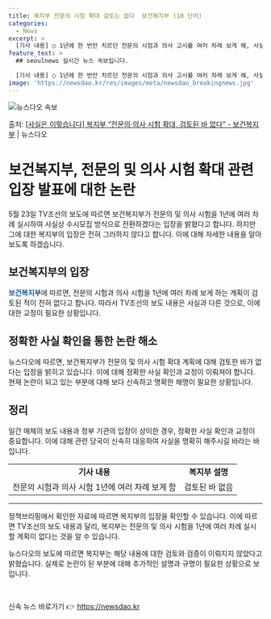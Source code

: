 ```yaml
---
title: 복지부 전문의 시험 확대 검토는 없다  보건복지부 (10 단어)
categories:
  - News
excerpt: >
  [기사 내용] ○ 1년에 한 번만 치르던 전문의 시험과 의사 고시를 여러 차례 보게 해, 사실상 수시모집 방…
feature_text: >
  ## seoulnews 실시간 뉴스 속보입니다.

  [기사 내용] ○ 1년에 한 번만 치르던 전문의 시험과 의사 고시를 여러 차례 보게 해, 사실상 수시모집 방…
image: 'https://newsdao.kr/res/images/meta/newsdao_breakingnews.jpg'
---
```


![뉴스다오 속보](https://newsdao.kr/res/images/meta/newsdao_breakingnews.jpg)

<p>출처: <a href="https://newsdao.kr/3907" rel="dofollow">[사실은 이렇습니다] 복지부 “전문의·의사 시험 확대, 검토된 바 없다” - 보건복지부</a> | 뉴스다오</p>

<h1>보건복지부, 전문의 및 의사 시험 확대 관련 입장 발표에 대한 논란</h1>

<p data-ke-size="size16">5월 23일 TV조선의 보도에 따르면 보건복지부가 전문의 및 의사 시험을 1년에 여러 차례 실시하여 사실상 수시모집 방식으로 전환하겠다는 입장을 밝혔다고 합니다. 하지만 그에 대한 복지부의 입장은 전혀 그러하지 않다고 합니다. 이에 대해 자세한 내용을 알아보도록 하겠습니다.</p>

<h2 data-ke-size="size26">보건복지부의 입장</h2>

<p data-ke-size="size16"><b><span style="color: #1a5490;">보건복지부</span></b>에 따르면, 전문의 시험과 의사 시험을 1년에 여러 차례 보게 하는 계획이 검토된 적이 전혀 없다고 합니다. 따라서 TV조선의 보도 내용은 사실과 다른 것으로, 이에 대한 교정이 필요한 상황입니다.</p>

<h2 data-ke-size="size26">정확한 사실 확인을 통한 논란 해소</h2>

<p data-ke-size="size16">뉴스다오에 따르면, 보건복지부가 전문의 및 의사 시험 확대 계획에 대해 검토한 바가 없다는 입장을 밝히고 있습니다. 이에 대해 정확한 사실 확인과 교정이 이뤄져야 합니다. 현재 논란이 되고 있는 부분에 대해 보다 신속하고 명확한 해명이 필요한 상황입니다.</p>

<h2 data-ke-size="size26">정리</h2>

<p data-ke-size="size16">일간 매체의 보도 내용과 정부 기관의 입장이 상이한 경우, 정확한 사실 확인과 교정이 중요합니다. 이에 대해 관련 당국이 신속히 대응하여 사실을 명확히 해주시길 바라는 바입니다.</p>

<table>
	<tbody>
		<tr>
			<td style="text-align: center; height: 17px;"><b>기사 내용</b></td>
			<td style="text-align: center; height: 17px;"><b>복지부 설명</b></td>
		</tr>
		<tr>
			<td style="text-align: center; height: 17px;">전문의 시험과 의사 시험 1년에 여러 차례 보게 함</td>
			<td style="text-align: center; height: 17px;">검토된 바 없음</td>
		</tr>
	</tbody>
</table>

<hr>
<p data-ke-size="size16">정책브리핑에서 확인한 자료에 따르면 복지부의 입장을 확인할 수 있습니다. 이에 따르면 TV조선의 보도 내용과 달리, 복지부는 전문의 및 의사 시험을 1년에 여러 차례 실시할 계획이 없다는 것을 알 수 있습니다.</p>
<p data-ke-size="size16">뉴스다오의 보도에 따르면 복지부는 해당 내용에 대한 검토와 검증이 이뤄지지 않았다고 밝혔습니다. 실제로 논란이 된 부분에 대해 추가적인 설명과 규명이 필요한 상황으로 보입니다.</p>
<p data-ke-size="size16">&nbsp;</p> 

신속 뉴스 바로가기 👉 <a href="https://newsdao.kr" rel="dofollow">https://newsdao.kr</a>


